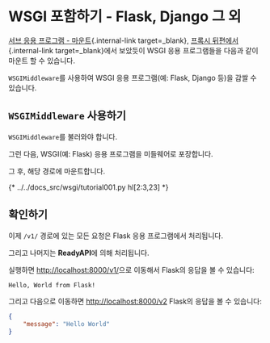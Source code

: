 # WSGI 포함하기 - Flask, Django 그 외

[서브 응용 프로그램 - 마운트](sub-applications.md){.internal-link target=_blank}, [프록시 뒤편에서](behind-a-proxy.md){.internal-link target=_blank}에서 보았듯이 WSGI 응용 프로그램들을 다음과 같이 마운트 할 수 있습니다.

`WSGIMiddleware`를 사용하여 WSGI 응용 프로그램(예: Flask, Django 등)을 감쌀 수 있습니다.

## `WSGIMiddleware` 사용하기

`WSGIMiddleware`를 불러와야 합니다.

그런 다음, WSGI(예: Flask) 응용 프로그램을 미들웨어로 포장합니다.

그 후, 해당 경로에 마운트합니다.

{* ../../docs_src/wsgi/tutorial001.py hl[2:3,23] *}

## 확인하기

이제 `/v1/` 경로에 있는 모든 요청은 Flask 응용 프로그램에서 처리됩니다.

그리고 나머지는 **ReadyAPI**에 의해 처리됩니다.

실행하면 <a href="http://localhost:8000/v1/" class="external-link" target="_blank">http://localhost:8000/v1/</a>으로 이동해서 Flask의 응답을 볼 수 있습니다:

```txt
Hello, World from Flask!
```

그리고 다음으로 이동하면 <a href="http://localhost:8000/v2" class="external-link" target="_blank">http://localhost:8000/v2</a> Flask의 응답을 볼 수 있습니다:

```JSON
{
    "message": "Hello World"
}
```
